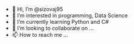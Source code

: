 - 👋 Hi, I’m @sizovaj95
- 👀 I’m interested in programming, Data Science
- 🌱 I’m currently learning Python and C#
- 💞️ I’m looking to collaborate on ...
- 📫 How to reach me ...

<!---
sizovaj95/sizovaj95 is a ✨ special ✨ repository because its `README.md` (this file) appears on your GitHub profile.
You can click the Preview link to take a look at your changes.
--->
